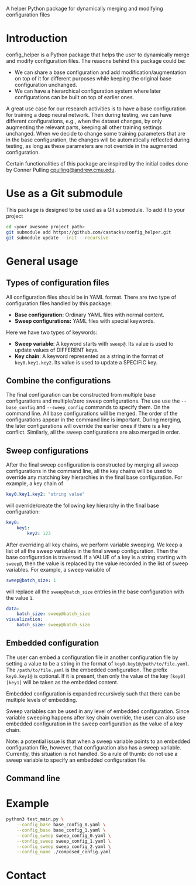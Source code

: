 
A helper Python package for dynamically merging and modifying configuration files

# Introduction

config_helper is a Python package that helps the user to dynamically merge and modify configuration
files. The reasons behind this package could be:

- We can share a base configuration and add modification/augmentation on top of it for different
  purposes while keeping the original base configuration unchanged.
- We can have a hierarchical configuration system where later configurations can be built on top of
  earlier ones.

A great use case for our research activities is to have a base configuration for training a deep
neural network. Then during testing, we can have different configurations, e.g., when the dataset
changes, by only augmenting the relevant parts, keeping all other training settings unchanged. When
we decide to change some training parameters that are in the base configuration, the changes will be
automatically reflected during testing, as long as these parameters are not override in the
augmented configuration. 

Certain functionalities of this package are inspired by the initial codes done by Conner Pulling
[cpulling@andrew.cmu.edu](mailto:cpulling@andrew.cmu.edu).

# Use as a Git submodule

This package is designed to be used as a Git submodule. To add it to your project

```bash
cd <your awesome project path>
git submodule add https://github.com/castacks/config_helper.git
git submodule update --init --recursive
```

# General usage

## Types of configuration files

All configuration files should be in YAML format. There are two type of configuration files handled
by this package:

- __Base configuration:__ Ordinary YAML files with normal content.
- __Sweep configurations:__ YAML files with special keywords.

Here we have two types of keywords:

- __Sweep variable__: A keyword starts with `sweep@`. Its value is used to update values of
  DIFFERENT keys.
- __Key chain__: A keyword represented as a string in the format of `key0.key1.key2`. Its value is
  used to update a SPECIFIC key.

## Combine the configurations

The final configuration can be constructed from multiple base configurations and multiple/zero sweep
configurations. The use use the `--base_config` and `--sweep_config` commands to specify them. On
the command line. All base configurations will be merged. The order of the configurations appear in
the command line is important. During merging, the later configurations will override the earlier
ones if there is a key conflict. Similarly, all the sweep configurations are also merged in order.

## Sweep configurations

After the final sweep configuration is constructed by merging all sweep configurations in the
command line, all the key chains will be used to override any matching key hierarchies in the final
base configuration. For example, a key chain of

```yaml
key0.key1.key2: "string value"
```

will override/create the following key hierarchy in the final base configuration:

```yaml
key0:
    key1:
        key2: 123
```

After overriding all key chains, we perform variable sweeping. We keep a list of all the sweep
variables in the final sweep configuration. Then the base configuration is traversed. If a VALUE of
a key is a string starting with `sweep@`, then the value is replaced by the value recorded in the
list of sweep variables. For example, a sweep variable of

```yaml
sweep@batch_size: 1
```

will replace all the `sweep@batch_size` entries in the base configuration with the value `1`.

```yaml
data:
    batch_size: sweep@batch_size
visualization:
    batch_size: sweep@batch_size
```

## Embedded configuration

The user can embed a configuration file in another configuration file by setting a value to be a
string in the format of `key0.key1@/path/to/file.yaml`. The `/path/to/file.yaml` is the embedded
configuration. The prefix `key0.key1@` is optional. If it is present, then only the value of the key
`[key0][key1]` will be taken as the embedded content. 

Embedded configuration is expanded recursively such that there can be multiple levels of embedding.

Sweep variables can be used in any level of embedded configuration. Since variable sweeping happens
after key chain override, the user can also use embedded configuration in the sweep configuration as
the value of a key chain.

Note: a potential issue is that when a sweep variable points to an embedded configuration file,
however, that configuration also has a sweep variable. Currently, this situation is not handled. So
a rule of thumb: do not use a sweep variable to specify an embedded configuration file.

## Command line


# Example

```bash
python3 test_main.py \
    --config_base base_config_0.yaml \
    --config_base base_config_1.yaml \
    --config_sweep sweep_config_0.yaml \
    --config_sweep sweep_config_1.yaml \
    --config_sweep sweep_config_2.yaml \
    --config_name ./composed_config.yaml
```

# Contact

